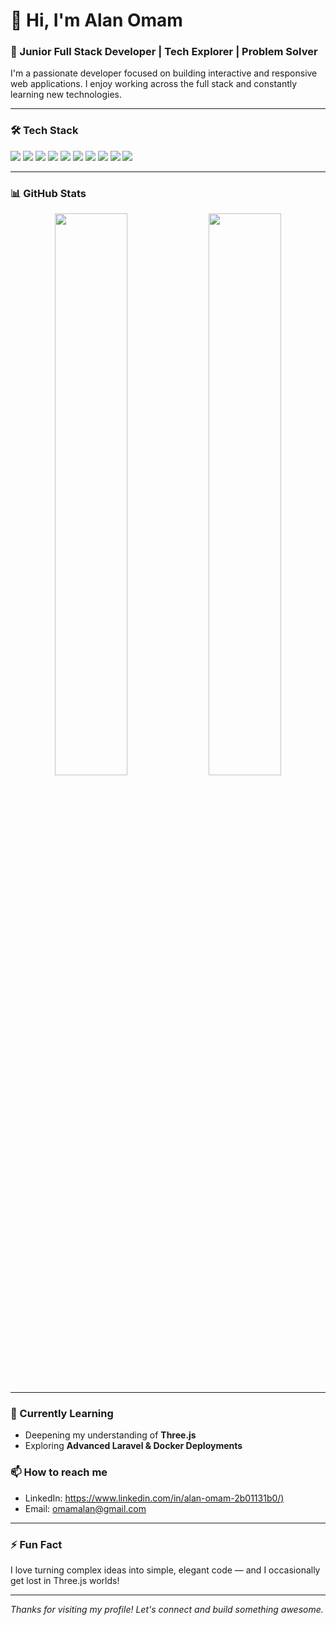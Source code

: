 # 👋 Hi, I'm Alan Omam

### 🚀 Junior Full Stack Developer | Tech Explorer | Problem Solver

I'm a passionate developer focused on building interactive and responsive web applications. I enjoy working across the full stack and constantly learning new technologies.

---

### 🛠️ Tech Stack
<div>
  <img src="https://img.shields.io/badge/HTML5-E34F26?style=for-the-badge&logo=html5&logoColor=white" />
  <img src="https://img.shields.io/badge/CSS3-1572B6?style=for-the-badge&logo=css3&logoColor=white" />
  <img src="https://img.shields.io/badge/JavaScript-F7DF1E?style=for-the-badge&logo=javascript&logoColor=black" />
  <img src="https://img.shields.io/badge/PHP-777BB4?style=for-the-badge&logo=php&logoColor=white" />
  <img src="https://img.shields.io/badge/Laravel-F72C1F?style=for-the-badge&logo=laravel&logoColor=white" />
  <img src="https://img.shields.io/badge/React.js-61DAFB?style=for-the-badge&logo=react&logoColor=black" />
  <img src="https://img.shields.io/badge/Three.js-000000?style=for-the-badge&logo=three.js&logoColor=white" />
  <img src="https://img.shields.io/badge/Bootstrap-563D7C?style=for-the-badge&logo=bootstrap&logoColor=white" />
  <img src="https://img.shields.io/badge/PrimeReact-1A237E?style=for-the-badge&logo=prime&logoColor=white" />
  <img src="https://img.shields.io/badge/Docker-2496ED?style=for-the-badge&logo=docker&logoColor=white" />
</div>

---

### 📊 GitHub Stats
<div align="center">
  <img src="https://github-readme-stats.vercel.app/api?username=alanomam&show_icons=true&theme=tokyonight" width="48%" />
  <img src="https://github-readme-streak-stats.herokuapp.com/?user=alanomam&theme=tokyonight" width="48%" />
</div>

---

### 🌱 Currently Learning
- Deepening my understanding of **Three.js**
- Exploring **Advanced Laravel & Docker Deployments**

### 📫 How to reach me
<!-- Update these with your actual links -->
- LinkedIn: [https://www.linkedin.com/in/alan-omam-2b01131b0/)](https://www.linkedin.com/in/alan-omam-2b01131b0/)
- Email: [omamalan@gmail.com](omamalan@gmail.com)

---

<!-- Optional: Fun touch -->
### ⚡ Fun Fact
I love turning complex ideas into simple, elegant code — and I occasionally get lost in Three.js worlds!

---

*Thanks for visiting my profile! Let's connect and build something awesome.*

